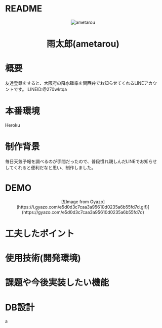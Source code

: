 # README
<div align="center">
<img src="https://github.com/h-takuya21/images/blob/master/ametarou.png" alt="ametarou" title="ametarou">
</div>
<h1 align="center">雨太郎(ametarou)</h1>

# 概要
友達登録をすると、大阪府の降水確率を関西弁でお知らせてくれるLINEアカウントです。
LINEID:@270wktqa

# 本番環境
Heroku

# 制作背景
毎日天気予報を調べるのが手間だったので、普段慣れ親しんだLINEでお知らせしてくれると便利だなと思い、制作しました。

# DEMO
<div align="center">
[![Image from Gyazo](https://i.gyazo.com/e5d0d3c7caa3a95610d0235a6b55fd7d.gif)](https://gyazo.com/e5d0d3c7caa3a95610d0235a6b55fd7d)
</div>


# 工夫したポイント

# 使用技術(開発環境)

# 課題や今後実装したい機能

# DB設計
a
